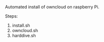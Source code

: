 Automated install of owncloud on raspberry Pi.

Steps:

1. install.sh
2. owncloud.sh
3. harddive.sh
